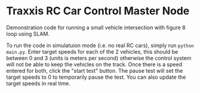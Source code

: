 # Traxxis RC Car Control Master Node
 Demonstration code for running a small vehicle intersection with figure 8 loop using SLAM.
 
 To run the code in simulatuion mode (i.e. no real RC cars), simply run `python main.py`. Enter target speeds for each of the 2 vehicles, this should be between 0 and 3 (units is meters per second) otherwise the control system will not be able to keep the vehicles on the track. Once there is a speed entered for both, click the "start test" button. The pause test will set the target speeds to 0 to temporarily pause the test. You can also update the target speeds in real time.

